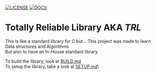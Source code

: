 [![LICENSE](https://img.shields.io/badge/license-MIT-blue)](LICENSE) 
[![DOCS](https://img.shields.io/badge/docs-github%20wiki-brightgreen)](https://github.com/your-username/your-repo/wiki)

# Totally Reliable Library AKA ***TRL***

This is like a standard library for C but...
This project was made to learn Data structures and Algorithms\
But also to have an In-House standard library.

To build the library, look at [BUILD.md](BUILD.md)\
To setup the library, take a look at [SETUP.md](SETUP.md)\
